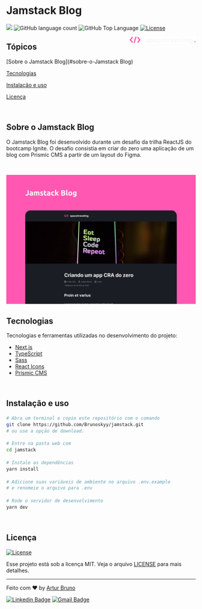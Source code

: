 # Jamstack Blog

<p>
  <img src="https://img.shields.io/badge/made%20by-Artur%20Bruno-blue?style=flat-square&logo=appveyor">
  <img alt="GitHub language count" src="https://img.shields.io/github/languages/count/Brunoskyy/jamstack?color=blue&style=flat-square&logo=appveyor">
  <img alt="GitHub Top Language" src="https://img.shields.io/github/languages/top/Brunoskyy/jamstack?color=blue&style=flat-square&logo=appveyor">
  <a href="https://opensource.org/licenses/MIT">
    <img alt="License" src="https://img.shields.io/badge/license-MIT-blue?style=flat-square">
  </a>

</p>

<img align="right" src="public/logo.svg" width="35%" alt="Jamstack Blog">

## Tópicos

[Sobre o Jamstack Blog](#sobre-o-Jamstack Blog)

[Tecnologias](#tecnologias)

[Instalação e uso](#instalação-e-uso)

[Licença](#licença)

<br>

## Sobre o Jamstack Blog

O Jamstack Blog foi desenvolvido durante um desafio da trilha ReactJS do bootcamp Ignite. O desafio consistia em criar do zero uma aplicação de um blog com Prismic CMS a partir de um layout do Figma.

<br>

<p align="center">
  <img src="public/cover.png" alt="Página inicial">
</p>

## Tecnologias

Tecnologias e ferramentas utilizadas no desenvolvimento do projeto:

- [Next.js](https://nextjs.org/)
- [TypeScript](https://www.typescriptlang.org/)
- [Sass](https://sass-lang.com/)
- [React Icons](https://react-icons.github.io/react-icons/)
- [Prismic CMS](https://prismic.io/)

<br>

## Instalação e uso

```bash
# Abra um terminal e copie este repositório com o comando
git clone https://github.com/Brunoskyy/jamstack.git
# ou use a opção de download.

# Entre na pasta web com
cd jamstack

# Instale as dependências
yarn install

# Adicione suas variáveis de ambiente no arquivo .env.example
# e renomeie o arquivo para .env

# Rode o servidor de desenvolvimento
yarn dev
```

<br>


## Licença
<a href="https://opensource.org/licenses/MIT">
    <img alt="License" src="https://img.shields.io/badge/license-MIT-blue?style=flat-square">
</a>

<br>

Esse projeto está sob a licença MIT. Veja o arquivo [LICENSE](/LICENSE) para mais detalhes.

---

Feito com :heart: by [Artur Bruno](https://github.com/Brunoskyy)

[![Linkedin Badge](https://img.shields.io/badge/-Artur%20Bruno-blue?style=flat-square&logo=Linkedin&logoColor=white&link=https://www.linkedin.com/in/artur-bruno-b8b409ba/)](https://www.linkedin.com/in/artur-bruno-b8b409ba/)
[![Gmail Badge](https://img.shields.io/badge/-arturbrunoferreira@gmail.com-blue?style=flat-square&logo=Gmail&logoColor=white&link=mailto:arturbrunoferreira@gmail.com)](mailto:arturbrunoferreira@gmail.com)
